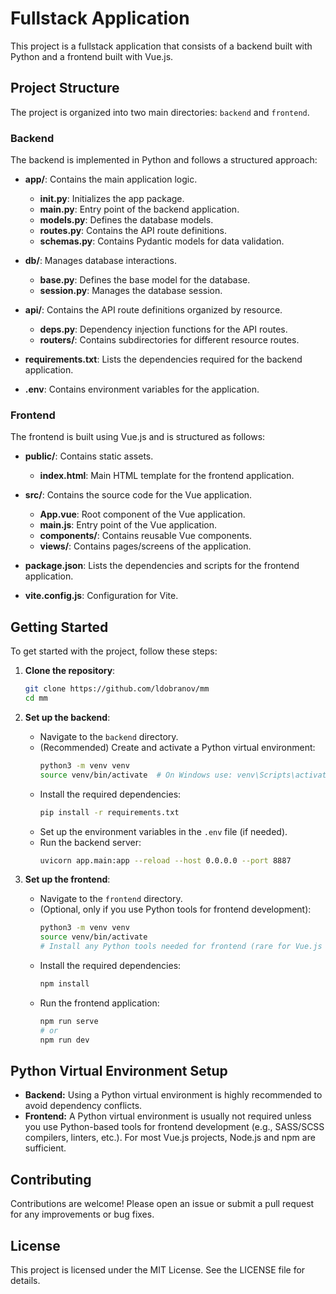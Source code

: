 # Fullstack Application

This project is a fullstack application that consists of a backend built with Python and a frontend built with Vue.js. 

## Project Structure

The project is organized into two main directories: `backend` and `frontend`.

### Backend

The backend is implemented in Python and follows a structured approach:

- **app/**: Contains the main application logic.
  - **__init__.py**: Initializes the app package.
  - **main.py**: Entry point of the backend application.
  - **models.py**: Defines the database models.
  - **routes.py**: Contains the API route definitions.
  - **schemas.py**: Contains Pydantic models for data validation.
  
- **db/**: Manages database interactions.
  - **base.py**: Defines the base model for the database.
  - **session.py**: Manages the database session.

- **api/**: Contains the API route definitions organized by resource.
  - **deps.py**: Dependency injection functions for the API routes.
  - **routers/**: Contains subdirectories for different resource routes.

- **requirements.txt**: Lists the dependencies required for the backend application.
- **.env**: Contains environment variables for the application.

### Frontend

The frontend is built using Vue.js and is structured as follows:

- **public/**: Contains static assets.
  - **index.html**: Main HTML template for the frontend application.

- **src/**: Contains the source code for the Vue application.
  - **App.vue**: Root component of the Vue application.
  - **main.js**: Entry point of the Vue application.
  - **components/**: Contains reusable Vue components.
  - **views/**: Contains pages/screens of the application.

- **package.json**: Lists the dependencies and scripts for the frontend application.
- **vite.config.js**: Configuration for Vite.

## Getting Started

To get started with the project, follow these steps:

1. **Clone the repository**:
   ```bash
   git clone https://github.com/ldobranov/mm
   cd mm
   ```

2. **Set up the backend**:
   - Navigate to the `backend` directory.
   - (Recommended) Create and activate a Python virtual environment:
     ```bash
     python3 -m venv venv
     source venv/bin/activate  # On Windows use: venv\Scripts\activate
     ```
   - Install the required dependencies:
     ```bash
     pip install -r requirements.txt
     ```
   - Set up the environment variables in the `.env` file (if needed).
   - Run the backend server:
     ```bash
     uvicorn app.main:app --reload --host 0.0.0.0 --port 8887
     ```

3. **Set up the frontend**:
   - Navigate to the `frontend` directory.
   - (Optional, only if you use Python tools for frontend development):
     ```bash
     python3 -m venv venv
     source venv/bin/activate
     # Install any Python tools needed for frontend (rare for Vue.js projects)
     ```
   - Install the required dependencies:
     ```bash
     npm install
     ```
   - Run the frontend application:
     ```bash
     npm run serve
     # or
     npm run dev
     ```

## Python Virtual Environment Setup

- **Backend:** Using a Python virtual environment is highly recommended to avoid dependency conflicts.
- **Frontend:** A Python virtual environment is usually not required unless you use Python-based tools for frontend development (e.g., SASS/SCSS compilers, linters, etc.). For most Vue.js projects, Node.js and npm are sufficient.

## Contributing

Contributions are welcome! Please open an issue or submit a pull request for any improvements or bug fixes.

## License

This project is licensed under the MIT License. See the LICENSE file for details.